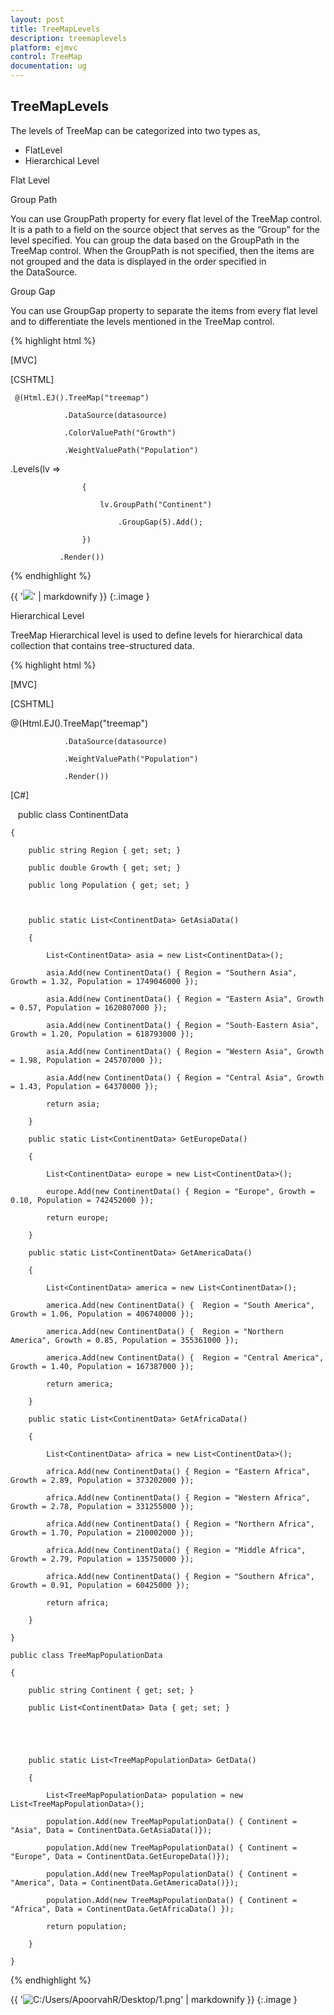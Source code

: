 ```yaml
---
layout: post
title: TreeMapLevels
description: treemaplevels
platform: ejmvc
control: TreeMap
documentation: ug
---
```


## TreeMapLevels

The levels of TreeMap can be categorized into two types as,

* FlatLevel
* Hierarchical Level

Flat Level

Group Path

You can use GroupPath property for every flat level of the TreeMap control. It is a path to a field on the source object that serves as the “Group” for the level specified. You can group the data based on the GroupPath in the TreeMap control. When the GroupPath is not specified, then the items are not grouped and the data is displayed in the order specified in the DataSource.

Group Gap

You can use GroupGap property to separate the items from every flat level and to differentiate the levels mentioned in the TreeMap control.

{% highlight html %}

[MVC]

[CSHTML]

     @(Html.EJ().TreeMap("treemap")

                .DataSource(datasource)

                .ColorValuePath("Growth")

                .WeightValuePath("Population")               

.Levels(lv =>

                    {

                        lv.GroupPath("Continent")

                            .GroupGap(5).Add();

                    })

               .Render())





{% endhighlight %}



{{ '![](TreeMapLevels_images/TreeMapLevels_img1.png)' | markdownify }}
{:.image }


Hierarchical Level

TreeMap Hierarchical level is used to define levels for hierarchical data collection that contains tree-structured data.

{% highlight html %}

 [MVC]

[CSHTML]

@(Html.EJ().TreeMap("treemap")

                .DataSource(datasource)

                .WeightValuePath("Population")               

                .Render())



[C#]

   public class ContinentData

    {

        public string Region { get; set; }

        public double Growth { get; set; }

        public long Population { get; set; }



        public static List<ContinentData> GetAsiaData()

        {

            List<ContinentData> asia = new List<ContinentData>();

            asia.Add(new ContinentData() { Region = "Southern Asia", Growth = 1.32, Population = 1749046000 });

            asia.Add(new ContinentData() { Region = "Eastern Asia", Growth = 0.57, Population = 1620807000 });

            asia.Add(new ContinentData() { Region = "South-Eastern Asia", Growth = 1.20, Population = 618793000 });

            asia.Add(new ContinentData() { Region = "Western Asia", Growth = 1.98, Population = 245707000 });

            asia.Add(new ContinentData() { Region = "Central Asia", Growth = 1.43, Population = 64370000 });

            return asia;

        }

        public static List<ContinentData> GetEuropeData()

        {

            List<ContinentData> europe = new List<ContinentData>();

            europe.Add(new ContinentData() { Region = "Europe", Growth = 0.10, Population = 742452000 });

            return europe;

        }

        public static List<ContinentData> GetAmericaData()

        {

            List<ContinentData> america = new List<ContinentData>();

            america.Add(new ContinentData() {  Region = "South America", Growth = 1.06, Population = 406740000 });

            america.Add(new ContinentData() {  Region = "Northern America", Growth = 0.85, Population = 355361000 });

            america.Add(new ContinentData() {  Region = "Central America", Growth = 1.40, Population = 167387000 });

            return america;

        }

        public static List<ContinentData> GetAfricaData()

        {

            List<ContinentData> africa = new List<ContinentData>();

            africa.Add(new ContinentData() { Region = "Eastern Africa", Growth = 2.89, Population = 373202000 });

            africa.Add(new ContinentData() { Region = "Western Africa", Growth = 2.78, Population = 331255000 });

            africa.Add(new ContinentData() { Region = "Northern Africa", Growth = 1.70, Population = 210002000 });

            africa.Add(new ContinentData() { Region = "Middle Africa", Growth = 2.79, Population = 135750000 });

            africa.Add(new ContinentData() { Region = "Southern Africa", Growth = 0.91, Population = 60425000 });

            return africa;

        }

    }

    public class TreeMapPopulationData

    {

        public string Continent { get; set; }

        public List<ContinentData> Data { get; set; }





        public static List<TreeMapPopulationData> GetData()

        {

            List<TreeMapPopulationData> population = new List<TreeMapPopulationData>();

            population.Add(new TreeMapPopulationData() { Continent = "Asia", Data = ContinentData.GetAsiaData()});

            population.Add(new TreeMapPopulationData() { Continent = "Europe", Data = ContinentData.GetEuropeData()});

            population.Add(new TreeMapPopulationData() { Continent = "America", Data = ContinentData.GetAmericaData()});

            population.Add(new TreeMapPopulationData() { Continent = "Africa", Data = ContinentData.GetAfricaData() });

            return population;

        }

    }



{% endhighlight %}



{{ '![C:/Users/ApoorvahR/Desktop/1.png](TreeMapLevels_images/TreeMapLevels_img2.png)' | markdownify }}
{:.image }


